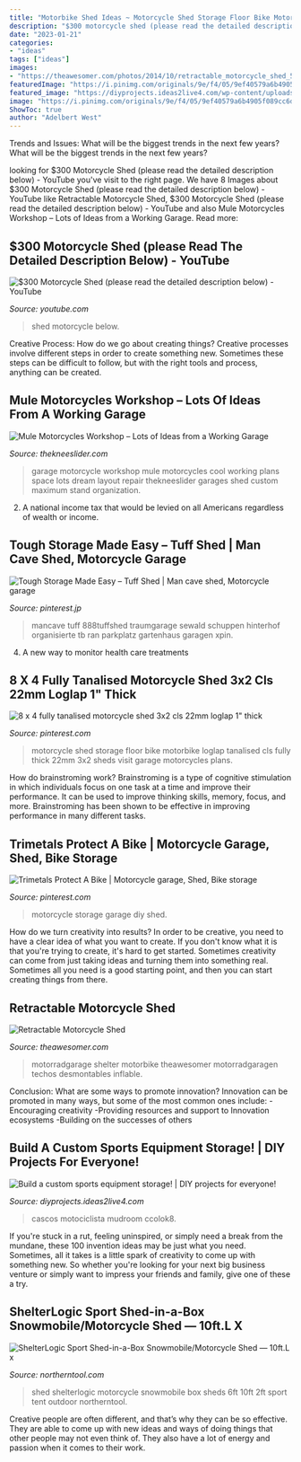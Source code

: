 ```yaml
---
title: "Motorbike Shed Ideas ~ Motorcycle Shed Storage Floor Bike Motorbike Loglap Tanalised Cls Fully Thick 22mm 3x2 Sheds Visit Garage Motorcycles Plans"
description: "$300 motorcycle shed (please read the detailed description below)"
date: "2023-01-21"
categories:
- "ideas"
tags: ["ideas"]
images:
- "https://theawesomer.com/photos/2014/10/retractable_motorcycle_shed_5.jpg"
featuredImage: "https://i.pinimg.com/originals/9e/f4/05/9ef40579a6b4905f089cc6ddbbb94158.jpg"
featured_image: "https://diyprojects.ideas2live4.com/wp-content/uploads/sites/5/2016/09/Sports-Gear-Storage-05.jpg"
image: "https://i.pinimg.com/originals/9e/f4/05/9ef40579a6b4905f089cc6ddbbb94158.jpg"
ShowToc: true
author: "Adelbert West"
---
```



Trends and Issues: What will be the biggest trends in the next few years?
What will be the biggest trends in the next few years?

	

		
looking for $300 Motorcycle Shed (please read the detailed description below) - YouTube you've visit to the right page. We have 8 Images about $300 Motorcycle Shed (please read the detailed description below) - YouTube like Retractable Motorcycle Shed, $300 Motorcycle Shed (please read the detailed description below) - YouTube and also Mule Motorcycles Workshop – Lots of Ideas from a Working Garage. Read more:
		
    
## $300 Motorcycle Shed (please Read The Detailed Description Below) - YouTube

<img loading=lazy src="https://i.ytimg.com/vi/JUGqRw-wrvQ/maxresdefault.jpg" onerror="this.onerror=null;this.src='https://tse2.mm.bing.net/th?id=OIP.9lTVCQPqr9YcPnN1f-mrugHaEK&amp;pid=15.1';" alt="$300 Motorcycle Shed (please read the detailed description below) - YouTube">

_Source: youtube.com_

>shed motorcycle below. 

	

Creative Process: How do we go about creating things?
Creative processes involve different steps in order to create something new. Sometimes these steps can be difficult to follow, but with the right tools and process, anything can be created.

    
## Mule Motorcycles Workshop – Lots Of Ideas From A Working Garage

<img loading=lazy src="https://thekneeslider.com/images/2010/07/mule-garage.jpg" onerror="this.onerror=null;this.src='https://tse1.mm.bing.net/th?id=OIP.AXaxvJhxzd8pNDmLgLqQUgHaE8&amp;pid=15.1';" alt="Mule Motorcycles Workshop – Lots of Ideas from a Working Garage">

_Source: thekneeslider.com_

>garage motorcycle workshop mule motorcycles cool working plans space lots dream layout repair thekneeslider garages shed custom maximum stand organization. 

	

2. A national income tax that would be levied on all Americans regardless of wealth or income.

    
## Tough Storage Made Easy – Tuff Shed | Man Cave Shed, Motorcycle Garage

<img loading=lazy src="https://i.pinimg.com/originals/9e/f4/05/9ef40579a6b4905f089cc6ddbbb94158.jpg" onerror="this.onerror=null;this.src='https://tse3.mm.bing.net/th?id=OIP.NxPbvJxNdCHGDSnyCiKXZQHaJ4&amp;pid=15.1';" alt="Tough Storage Made Easy – Tuff Shed | Man cave shed, Motorcycle garage">

_Source: pinterest.jp_

>mancave tuff 888tuffshed traumgarage sewald schuppen hinterhof organisierte tb ran parkplatz gartenhaus garagen xpin. 

	

4. A new way to monitor health care treatments

    
## 8 X 4 Fully Tanalised Motorcycle Shed 3x2 Cls 22mm Loglap 1&quot; Thick

<img loading=lazy src="https://i.pinimg.com/originals/7b/3b/5e/7b3b5e853de57227718d342082daffea.jpg" onerror="this.onerror=null;this.src='https://tse3.mm.bing.net/th?id=OIP.s3nVhzdeDpSmxQv7ApFhtAHaJ4&amp;pid=15.1';" alt="8 x 4 fully tanalised motorcycle shed 3x2 cls 22mm loglap 1&quot; thick">

_Source: pinterest.com_

>motorcycle shed storage floor bike motorbike loglap tanalised cls fully thick 22mm 3x2 sheds visit garage motorcycles plans. 

	

How do brainstroming work?
Brainstroming is a type of cognitive stimulation in which individuals focus on one task at a time and improve their performance. It can be used to improve thinking skills, memory, focus, and more. Brainstroming has been shown to be effective in improving performance in many different tasks.

    
## Trimetals Protect A Bike | Motorcycle Garage, Shed, Bike Storage

<img loading=lazy src="https://i.pinimg.com/736x/39/03/9f/39039ff955a5b95893389846f34e2a37--diy-motorcycle-garage-motorcycle-storage-ideas.jpg" onerror="this.onerror=null;this.src='https://tse1.mm.bing.net/th?id=OIP.oXYU7Szw9Jfp4YaEL1gaGQHaHa&amp;pid=15.1';" alt="Trimetals Protect A Bike | Motorcycle garage, Shed, Bike storage">

_Source: pinterest.com_

>motorcycle storage garage diy shed. 

	

How do we turn creativity into results?
In order to be creative, you need to have a clear idea of what you want to create. If you don't know what it is that you're trying to create, it's hard to get started. Sometimes creativity can come from just taking ideas and turning them into something real. Sometimes all you need is a good starting point, and then you can start creating things from there.

    
## Retractable Motorcycle Shed

<img loading=lazy src="https://theawesomer.com/photos/2014/10/retractable_motorcycle_shed_5.jpg" onerror="this.onerror=null;this.src='https://tse4.mm.bing.net/th?id=OIP.HtiAHbQM6CrE857XIIUC3wHaE7&amp;pid=15.1';" alt="Retractable Motorcycle Shed">

_Source: theawesomer.com_

>motorradgarage shelter motorbike theawesomer motorradgaragen techos desmontables inflable. 

	

Conclusion: What are some ways to promote innovation?
Innovation can be promoted in many ways, but some of the most common ones include: 
-Encouraging creativity 
-Providing resources and support to Innovation ecosystems 
-Building on the successes of others

    
## Build A Custom Sports Equipment Storage! | DIY Projects For Everyone!

<img loading=lazy src="https://diyprojects.ideas2live4.com/wp-content/uploads/sites/5/2016/09/Sports-Gear-Storage-05.jpg" onerror="this.onerror=null;this.src='https://tse4.mm.bing.net/th?id=OIP.7TMbVc4PKQO0iVS4uf0oNQHaJ3&amp;pid=15.1';" alt="Build a custom sports equipment storage! | DIY projects for everyone!">

_Source: diyprojects.ideas2live4.com_

>cascos motociclista mudroom ccolok8. 

	

If you're stuck in a rut, feeling uninspired, or simply need a break from the mundane, these 100 invention ideas may be just what you need. Sometimes, all it takes is a little spark of creativity to come up with something new. So whether you're looking for your next big business venture or simply want to impress your friends and family, give one of these a try.

    
## ShelterLogic Sport Shed-in-a-Box Snowmobile/Motorcycle Shed — 10ft.L X

<img loading=lazy src="https://www.northerntool.com/images/product/2000x2000/654/654830_2000x2000.jpg" onerror="this.onerror=null;this.src='https://tse2.mm.bing.net/th?id=OIP.71th6CfV5SWsEk3icdqg5gHaHa&amp;pid=15.1';" alt="ShelterLogic Sport Shed-in-a-Box Snowmobile/Motorcycle Shed — 10ft.L x">

_Source: northerntool.com_

>shed shelterlogic motorcycle snowmobile box sheds 6ft 10ft 2ft sport tent outdoor northerntool. 

	

Creative people are often different, and that’s why they can be so effective. They are able to come up with new ideas and ways of doing things that other people may not even think of. They also have a lot of energy and passion when it comes to their work.

